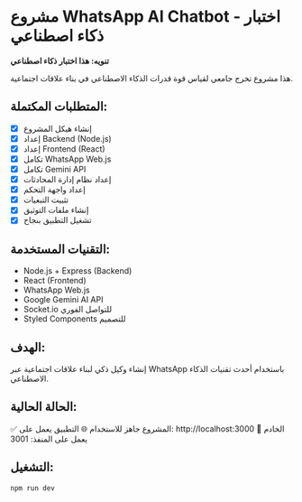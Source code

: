 # مشروع WhatsApp AI Chatbot - اختبار ذكاء اصطناعي

**تنويه: هذا اختبار ذكاء اصطناعي**

هذا مشروع تخرج جامعي لقياس قوة قدرات الذكاء الاصطناعي في بناء علاقات اجتماعية.

## المتطلبات المكتملة:
- [x] إنشاء هيكل المشروع
- [x] إعداد Backend (Node.js)
- [x] إعداد Frontend (React)
- [x] تكامل WhatsApp Web.js
- [x] تكامل Gemini API
- [x] إعداد نظام إدارة المحادثات
- [x] إعداد واجهة التحكم
- [x] تثبيت التبعيات
- [x] إنشاء ملفات التوثيق
- [x] تشغيل التطبيق بنجاح

## التقنيات المستخدمة:
- Node.js + Express (Backend)
- React (Frontend) 
- WhatsApp Web.js
- Google Gemini AI API
- Socket.io للتواصل الفوري
- Styled Components للتصميم

## الهدف:
إنشاء وكيل ذكي لبناء علاقات اجتماعية عبر WhatsApp باستخدام أحدث تقنيات الذكاء الاصطناعي.

## الحالة الحالية:
✅ المشروع جاهز للاستخدام
🌐 التطبيق يعمل على: http://localhost:3000
🚀 الخادم يعمل على المنفذ: 3001

## التشغيل:
```bash
npm run dev
```
